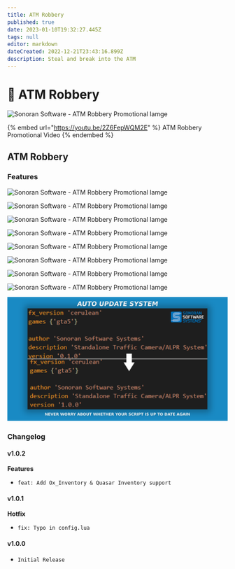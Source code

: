 ```yaml
---
title: ATM Robbery
published: true
date: 2023-01-10T19:32:27.445Z
tags: null
editor: markdown
dateCreated: 2022-12-21T23:43:16.899Z
description: Steal and break into the ATM
---
```


# 🏧 ATM Robbery

![Sonoran Software - ATM Robbery Promotional Iamge](atm\_large.png)

{% embed url="https://youtu.be/2Z6FepWQM2E" %}
ATM Robbery Promotional Video
{% endembed %}

## ATM Robbery

### Features

![Sonoran Software - ATM Robbery Promotional Iamge](atm\_mini\_games.png)

![Sonoran Software - ATM Robbery Promotional Iamge](model\_interaction.png)

![Sonoran Software - ATM Robbery Promotional Iamge](livemap\_integration\_1.png)

![Sonoran Software - ATM Robbery Promotional Iamge](cad\_911\_int.png)

![Sonoran Software - ATM Robbery Promotional Iamge](in\_game\_blips.png)

![Sonoran Software - ATM Robbery Promotional Iamge](discord\_webhooks.png)

![Sonoran Software - ATM Robbery Promotional Iamge](easy\_to\_translate.png)

![Sonoran Software - ATM Robbery Promotional Iamge](gun\_placement.png)

![Sonoran Software - ATM Robbery Promotional Iamge](../speed-camera/auto-update-feature.png)

### Changelog

#### v1.0.2

**Features**

* `feat: Add Ox_Inventory & Quasar Inventory support`

#### v1.0.1

**Hotfix**

* `fix: Typo in config.lua`

#### v1.0.0

* `Initial Release`
